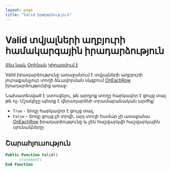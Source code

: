 ```yaml
---
layout: page
title: "Valid իրադարձություն"
---
```


# Valid տվյալների աղբյուրի համակարգային իրադարձություն

[Տես նաև](../scriptstproced.md) [Օրինակ](../Examples/E_Valid_Data.md) [Կիրառվում է](../Defs/Data.md)

Valid իրադարձությունը առաջանում է տվյալների աղբյուրի յուրաքանչյուր տողի ձևավորման սկզբում [OnEachRow](OnEachRow.md) իրադարձությունից առաջ։ 

Նախատեսված է ստուգելու, թե արդյոք տողը հարկավոր է ցույց տալ թե ոչ։ Մշակիչը պետք է վերադարձնի տրամաբանական արժեք՝
* `True` - Տողը հարկավոր է ցույց տալ,
* `False` - Տողը ցույց չի տրվի, այդ տողի համար չի առաջանա [OnEachRow](OnEachRow.md) իրադարձությունը և չեն հաշվարկվի հաշվարկային սյունակները։

## Շարահյուսություն

``` vb
Public Function Valid()
    ' statements
End Function
```
